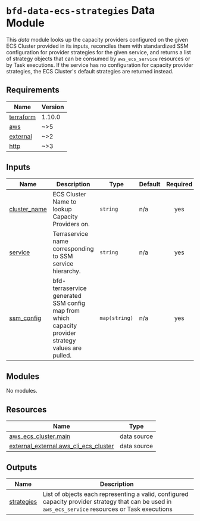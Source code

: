 # `bfd-data-ecs-strategies` Data Module

This _data_ module looks up the capacity providers configured on the given ECS Cluster provided in its inputs, reconciles them with standardized SSM configuration for provider strategies for the given service, and returns a list of strategy objects that can be consumed by `aws_ecs_service` resources or by Task executions. If the service has no configuration for capacity provider strategies, the ECS Cluster's default strategies are returned instead.

<!-- BEGIN_TF_DOCS -->
<!--WARNING: GENERATED CONTENT with terraform-docs, e.g.
     'terraform-docs --config "$(git rev-parse --show-toplevel)/.terraform-docs.yml" .'
     Manually updating sections between TF_DOCS tags may be overwritten.
     See https://terraform-docs.io/user-guide/configuration/ for more information.
-->
## Requirements

| Name | Version |
|------|---------|
| <a name="requirement_terraform"></a> [terraform](#requirement\_terraform) | 1.10.0 |
| <a name="requirement_aws"></a> [aws](#requirement\_aws) | ~>5 |
| <a name="requirement_external"></a> [external](#requirement\_external) | ~>2 |
| <a name="requirement_http"></a> [http](#requirement\_http) | ~>3 |

<!--WARNING: GENERATED CONTENT with terraform-docs, e.g.
     'terraform-docs --config "$(git rev-parse --show-toplevel)/.terraform-docs.yml" .'
     Manually updating sections between TF_DOCS tags may be overwritten.
     See https://terraform-docs.io/user-guide/configuration/ for more information.
-->
## Inputs

| Name | Description | Type | Default | Required |
|------|-------------|------|---------|:--------:|
| <a name="input_cluster_name"></a> [cluster\_name](#input\_cluster\_name) | ECS Cluster Name to lookup Capacity Providers on. | `string` | n/a | yes |
| <a name="input_service"></a> [service](#input\_service) | Terraservice name corresponding to SSM service hierarchy. | `string` | n/a | yes |
| <a name="input_ssm_config"></a> [ssm\_config](#input\_ssm\_config) | bfd-terraservice generated SSM config map from which capacity provider strategy values are pulled. | `map(string)` | n/a | yes |

<!--WARNING: GENERATED CONTENT with terraform-docs, e.g.
     'terraform-docs --config "$(git rev-parse --show-toplevel)/.terraform-docs.yml" .'
     Manually updating sections between TF_DOCS tags may be overwritten.
     See https://terraform-docs.io/user-guide/configuration/ for more information.
-->
## Modules

No modules.

<!--WARNING: GENERATED CONTENT with terraform-docs, e.g.
     'terraform-docs --config "$(git rev-parse --show-toplevel)/.terraform-docs.yml" .'
     Manually updating sections between TF_DOCS tags may be overwritten.
     See https://terraform-docs.io/user-guide/configuration/ for more information.
-->
## Resources

| Name | Type |
|------|------|
| [aws_ecs_cluster.main](https://registry.terraform.io/providers/hashicorp/aws/latest/docs/data-sources/ecs_cluster) | data source |
| [external_external.aws_cli_ecs_cluster](https://registry.terraform.io/providers/hashicorp/external/latest/docs/data-sources/external) | data source |

<!--WARNING: GENERATED CONTENT with terraform-docs, e.g.
     'terraform-docs --config "$(git rev-parse --show-toplevel)/.terraform-docs.yml" .'
     Manually updating sections between TF_DOCS tags may be overwritten.
     See https://terraform-docs.io/user-guide/configuration/ for more information.
-->
## Outputs

| Name | Description |
|------|-------------|
| <a name="output_strategies"></a> [strategies](#output\_strategies) | List of objects each representing a valid, configured capacity provider strategy that can be used in `aws_ecs_service` resources or Task executions |
<!-- END_TF_DOCS -->
